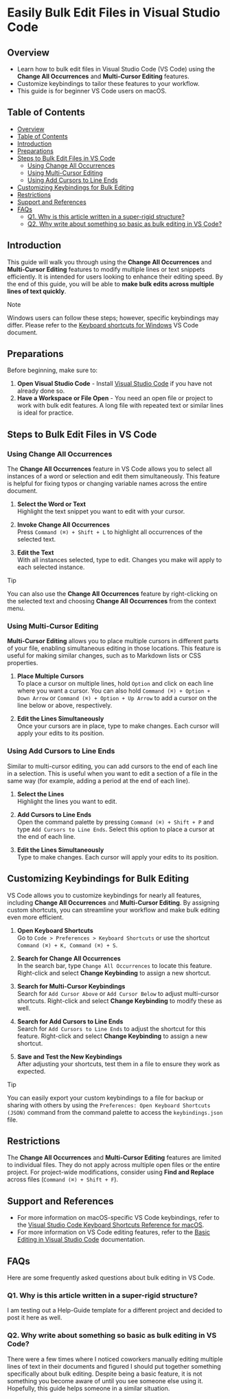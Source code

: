 # Easily Bulk Edit Files in Visual Studio Code


## Overview

* Learn how to bulk edit files in Visual Studio Code (VS Code) using the **Change All Occurrences** and **Multi-Cursor Editing** features.
* Customize keybindings to tailor these features to your workflow.
* This guide is for beginner VS Code users on macOS.


## Table of Contents

* [Overview](#overview)
* [Table of Contents](#table-of-contents)
* [Introduction](#introduction)
* [Preparations](#preparations)
* [Steps to Bulk Edit Files in VS Code](#steps-to-bulk-edit-files-in-vs-code)
  * [Using Change All Occurrences](#using-change-all-occurrences)
  * [Using Multi-Cursor Editing](#using-multi-cursor-editing)
  * [Using Add Cursors to Line Ends](#using-add-cursors-to-line-ends)
* [Customizing Keybindings for Bulk Editing](#customizing-keybindings-for-bulk-editing)
* [Restrictions](#restrictions)
* [Support and References](#support-and-references)
* [FAQs](#faqs)
  * [Q1. Why is this article written in a super-rigid structure?](#q1-why-is-this-article-written-in-a-super-rigid-structure)
  * [Q2. Why write about something so basic as bulk editing in VS Code?](#q2-why-write-about-something-so-basic-as-bulk-editing-in-vs-code)


## Introduction

This guide will walk you through using the **Change All Occurrences** and **Multi-Cursor Editing** features to modify multiple lines or text snippets efficiently. It is intended for users looking to enhance their editing speed. By the end of this guide, you will be able to **make bulk edits across multiple lines of text quickly**.

> [!NOTE]
> Windows users can follow these steps; however, specific keybindings may differ. Please refer to the [Keyboard shortcuts for Windows](https://code.visualstudio.com/shortcuts/keyboard-shortcuts-windows.pdf) VS Code document.


## Preparations

Before beginning, make sure to:

1. **Open Visual Studio Code** - Install [Visual Studio Code](https://code.visualstudio.com/) if you have not already done so.
2. **Have a Workspace or File Open** - You need an open file or project to work with bulk edit features. A long file with repeated text or similar lines is ideal for practice.


## Steps to Bulk Edit Files in VS Code


### Using Change All Occurrences

The **Change All Occurrences** feature in VS Code allows you to select all instances of a word or selection and edit them simultaneously. This feature is helpful for fixing typos or changing variable names across the entire document.

1. **Select the Word or Text**  
    Highlight the text snippet you want to edit with your cursor.

2. **Invoke Change All Occurrences**  
    Press `Command (⌘) + Shift + L` to highlight all occurrences of the selected text.

3. **Edit the Text**  
    With all instances selected, type to edit. Changes you make will apply to each selected instance.

> [!TIP]
> You can also use the **Change All Occurrences** feature by right-clicking on the selected text and choosing **Change All Occurrences** from the context menu.


### Using Multi-Cursor Editing

**Multi-Cursor Editing** allows you to place multiple cursors in different parts of your file, enabling simultaneous editing in those locations. This feature is useful for making similar changes, such as to Markdown lists or CSS properties.

1. **Place Multiple Cursors**  
    To place a cursor on multiple lines, hold `Option` and click on each line where you want a cursor. You can also hold `Command (⌘) + Option + Down Arrow` or `Command (⌘) + Option + Up Arrow` to add a cursor on the line below or above, respectively.

2. **Edit the Lines Simultaneously**  
    Once your cursors are in place, type to make changes. Each cursor will apply your edits to its position.


### Using Add Cursors to Line Ends

Similar to multi-cursor editing, you can add cursors to the end of each line in a selection. This is useful when you want to edit a section of a file in the same way (for example, adding a period at the end of each line).

1. **Select the Lines**  
    Highlight the lines you want to edit.

2. **Add Cursors to Line Ends**  
    Open the command palette by pressing `Command (⌘) + Shift + P` and type `Add Cursors to Line Ends`. Select this option to place a cursor at the end of each line.

3. **Edit the Lines Simultaneously**  
    Type to make changes. Each cursor will apply your edits to its position.


## Customizing Keybindings for Bulk Editing

VS Code allows you to customize keybindings for nearly all features, including **Change All Occurrences** and **Multi-Cursor Editing**. By assigning custom shortcuts, you can streamline your workflow and make bulk editing even more efficient.

1. **Open Keyboard Shortcuts**  
    Go to `Code > Preferences > Keyboard Shortcuts` or use the shortcut `Command (⌘) + K, Command (⌘) + S`.

2. **Search for Change All Occurrences**  
    In the search bar, type `Change All Occurrences` to locate this feature. Right-click and select **Change Keybinding** to assign a new shortcut.

3. **Search for Multi-Cursor Keybindings**  
    Search for `Add Cursor Above` or `Add Cursor Below` to adjust multi-cursor shortcuts. Right-click and select **Change Keybinding** to modify these as well.

4. **Search for Add Cursors to Line Ends**  
    Search for `Add Cursors to Line Ends` to adjust the shortcut for this feature. Right-click and select **Change Keybinding** to assign a new shortcut.

5. **Save and Test the New Keybindings**  
    After adjusting your shortcuts, test them in a file to ensure they work as expected.

> [!TIP]
> You can easily export your custom keybindings to a file for backup or sharing with others by using the `Preferences: Open Keyboard Shortcuts (JSON)` command from the command palette to access the `keybindings.json` file.


## Restrictions

The **Change All Occurrences** and **Multi-Cursor Editing** features are limited to individual files. They do not apply across multiple open files or the entire project. For project-wide modifications, consider using **Find and Replace** across files (`Command (⌘) + Shift + F`).


## Support and References

* For more information on macOS-specific VS Code keybindings, refer to the [Visual Studio Code Keyboard Shortcuts Reference for macOS](https://code.visualstudio.com/shortcuts/keyboard-shortcuts-macos.pdf).
* For more information on VS Code editing features, refer to the [Basic Editing in Visual Studio Code](https://code.visualstudio.com/docs/editor/codebasics#_multiple-selections-multicursor) documentation.


## FAQs

Here are some frequently asked questions about bulk editing in VS Code.


### Q1. Why is this article written in a super-rigid structure?

I am testing out a Help-Guide template for a different project and decided to post it here as well.


### Q2. Why write about something so basic as bulk editing in VS Code?

There were a few times where I noticed coworkers manually editing multiple lines of text in their documents and figured I should put together something specifically about bulk editing. Despite being a basic feature, it is not something you become aware of until you see someone else using it. Hopefully, this guide helps someone in a similar situation.
